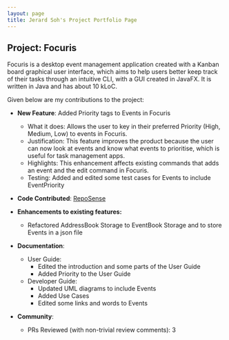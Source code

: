 ```yaml
---
layout: page
title: Jerard Soh's Project Portfolio Page
---
```


## Project: Focuris

Focuris is a desktop event management application created with a Kanban board graphical user interface, which aims to help users better keep track of their tasks through an intuitive CLI, with a GUI created in JavaFX. It is written in Java and has about 10 kLoC.

Given below are my contributions to the project:

- **New Feature**: Added Priority tags to Events in Focuris

    - What it does: Allows the user to key in their preferred Priority (High, Medium, Low) to events in Focuris.
    - Justification: This feature improves the product because the user can now look at events and know what events to prioritise, which is useful for task management apps.
    - Highlights: This enhancement affects existing commands that adds an event and the edit command in Focuris.
    - Testing: Added and edited some test cases for Events to include EventPriority

- **Code Contributed**: [RepoSense](https://nus-cs2103-ay2021s2.github.io/tp-dashboard/?search=&sort=groupTitle&sortWithin=title&timeframe=commit&mergegroup=&groupSelect=groupByRepos&breakdown=true&checkedFileTypes=docs~functional-code~test-code~other&since=&tabOpen=true&tabType=authorship&tabAuthor=JerardSoh&tabRepo=AY2021S2-CS2103T-W15-4%2Ftp%5Bmaster%5D&authorshipIsMergeGroup=false&authorshipFileTypes=docs~functional-code~test-code&authorshipIsBinaryFileTypeChecked=false)

- **Enhancements to existing features:**

    - Refactored AddressBook Storage to EventBook Storage and to store Events in a json file

- **Documentation**:

    - User Guide:
        - Edited the introduction and some parts of the User Guide
        - Added Priority to the User Guide
    - Developer Guide:
        - Updated UML diagrams to include Events
        - Added Use Cases
        - Edited some links and words to Events
    
- **Community**:
  
    - PRs Reviewed (with non-trivial review comments): 3
